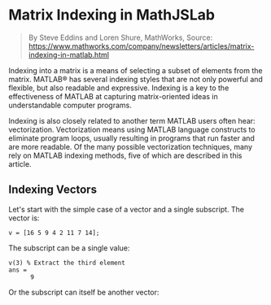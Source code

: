 # Matrix Indexing in MathJSLab

> By Steve Eddins and Loren Shure, MathWorks, Source: https://www.mathworks.com/company/newsletters/articles/matrix-indexing-in-matlab.html

Indexing into a matrix is a means of selecting a subset of elements from the matrix. MATLAB® has several indexing styles that are not only powerful and flexible, but also readable and expressive. Indexing is a key to the effectiveness of MATLAB at capturing matrix-oriented ideas in understandable computer programs.

Indexing is also closely related to another term MATLAB users often hear: vectorization. Vectorization means using MATLAB language constructs to eliminate program loops, usually resulting in programs that run faster and are more readable. Of the many possible vectorization techniques, many rely on MATLAB indexing methods, five of which are described in this article.

## Indexing Vectors

Let's start with the simple case of a vector and a single subscript. The vector is:

```
v = [16 5 9 4 2 11 7 14];
```

The subscript can be a single value:

```
v(3) % Extract the third element
ans =
      9
```

Or the subscript can itself be another vector:

